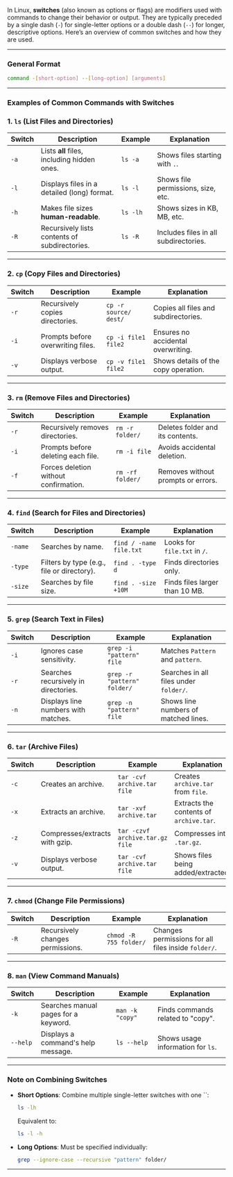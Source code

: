 In Linux, **switches** (also known as options or flags) are modifiers used with commands to change their behavior or output. They are typically preceded by a single dash (`-`) for single-letter options or a double dash (`--`) for longer, descriptive options. Here’s an overview of common switches and how they are used.

---

### **General Format**

```bash
command -[short-option] --[long-option] [arguments]

```

---

### **Examples of Common Commands with Switches**

### **1. `ls` (List Files and Directories)**

| Switch | Description | Example | Explanation |
| --- | --- | --- | --- |
| `-a` | Lists **all** files, including hidden ones. | `ls -a` | Shows files starting with `.`. |
| `-l` | Displays files in a detailed (long) format. | `ls -l` | Shows file permissions, size, etc. |
| `-h` | Makes file sizes **human-readable**. | `ls -lh` | Shows sizes in KB, MB, etc. |
| `-R` | Recursively lists contents of subdirectories. | `ls -R` | Includes files in all subdirectories. |

---

### **2. `cp` (Copy Files and Directories)**

| Switch | Description | Example | Explanation |
| --- | --- | --- | --- |
| `-r` | Recursively copies directories. | `cp -r source/ dest/` | Copies all files and subdirectories. |
| `-i` | Prompts before overwriting files. | `cp -i file1 file2` | Ensures no accidental overwriting. |
| `-v` | Displays verbose output. | `cp -v file1 file2` | Shows details of the copy operation. |

---

### **3. `rm` (Remove Files and Directories)**

| Switch | Description | Example | Explanation |
| --- | --- | --- | --- |
| `-r` | Recursively removes directories. | `rm -r folder/` | Deletes folder and its contents. |
| `-i` | Prompts before deleting each file. | `rm -i file` | Avoids accidental deletion. |
| `-f` | Forces deletion without confirmation. | `rm -rf folder/` | Removes without prompts or errors. |

---

### **4. `find` (Search for Files and Directories)**

| Switch | Description | Example | Explanation |
| --- | --- | --- | --- |
| `-name` | Searches by name. | `find / -name file.txt` | Looks for `file.txt` in `/`. |
| `-type` | Filters by type (e.g., file or directory). | `find . -type d` | Finds directories only. |
| `-size` | Searches by file size. | `find . -size +10M` | Finds files larger than 10 MB. |

---

### **5. `grep` (Search Text in Files)**

| Switch | Description | Example | Explanation |
| --- | --- | --- | --- |
| `-i` | Ignores case sensitivity. | `grep -i "pattern" file` | Matches `Pattern` and `pattern`. |
| `-r` | Searches recursively in directories. | `grep -r "pattern" folder/` | Searches in all files under `folder/`. |
| `-n` | Displays line numbers with matches. | `grep -n "pattern" file` | Shows line numbers of matched lines. |

---

### **6. `tar` (Archive Files)**

| Switch | Description | Example | Explanation |
| --- | --- | --- | --- |
| `-c` | Creates an archive. | `tar -cvf archive.tar file` | Creates `archive.tar` from `file`. |
| `-x` | Extracts an archive. | `tar -xvf archive.tar` | Extracts the contents of `archive.tar`. |
| `-z` | Compresses/extracts with gzip. | `tar -czvf archive.tar.gz file` | Compresses into `.tar.gz`. |
| `-v` | Displays verbose output. | `tar -cvf archive.tar file` | Shows files being added/extracted. |

---

### **7. `chmod` (Change File Permissions)**

| Switch | Description | Example | Explanation |
| --- | --- | --- | --- |
| `-R` | Recursively changes permissions. | `chmod -R 755 folder/` | Changes permissions for all files inside `folder/`. |

---

### **8. `man` (View Command Manuals)**

| Switch | Description | Example | Explanation |
| --- | --- | --- | --- |
| `-k` | Searches manual pages for a keyword. | `man -k "copy"` | Finds commands related to "copy". |
| `--help` | Displays a command's help message. | `ls --help` | Shows usage information for `ls`. |

---

### **Note on Combining Switches**

- **Short Options**: Combine multiple single-letter switches with one ``:
    
    ```bash
    ls -lh
    
    ```
    
    Equivalent to:
    
    ```bash
    ls -l -h
    
    ```
    
- **Long Options**: Must be specified individually:
    
    ```bash
    grep --ignore-case --recursive "pattern" folder/
    
    ```
    

---
